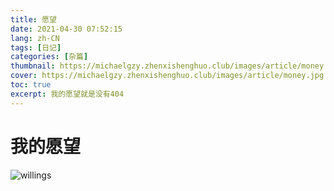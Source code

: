 ```yaml
---
title: 愿望
date: 2021-04-30 07:52:15
lang: zh-CN
tags: [日记]
categories: [杂篇]
thumbnail: https://michaelgzy.zhenxishenghuo.club/images/article/money.jpg
cover: https://michaelgzy.zhenxishenghuo.club/images/article/money.jpg
toc: true
excerpt: 我的愿望就是没有404
---
```


# 我的愿望
![willings](https://michaelgzy.zhenxishenghuo.club/images/404.jpg)

